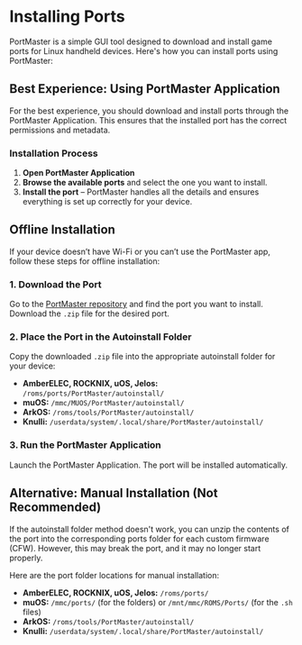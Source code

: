 # Installing Ports

PortMaster is a simple GUI tool designed to download and install game ports for Linux handheld devices. Here's how you can install ports using PortMaster:

## Best Experience: Using PortMaster Application

For the best experience, you should download and install ports through the PortMaster Application. This ensures that the installed port has the correct permissions and metadata.

### Installation Process

1. **Open PortMaster Application**
2. **Browse the available ports** and select the one you want to install.
3. **Install the port** – PortMaster handles all the details and ensures everything is set up correctly for your device.

## Offline Installation

If your device doesn’t have Wi-Fi or you can’t use the PortMaster app, follow these steps for offline installation:

### 1. Download the Port

Go to the [PortMaster repository](https://portmaster.games/games.html) and find the port you want to install. Download the `.zip` file for the desired port.

### 2. Place the Port in the Autoinstall Folder

Copy the downloaded `.zip` file into the appropriate autoinstall folder for your device:

- **AmberELEC, ROCKNIX, uOS, Jelos:** `/roms/ports/PortMaster/autoinstall/`
- **muOS:** `/mmc/MUOS/PortMaster/autoinstall/`
- **ArkOS:** `/roms/tools/PortMaster/autoinstall/`
- **Knulli:** `/userdata/system/.local/share/PortMaster/autoinstall/`

### 3. Run the PortMaster Application

Launch the PortMaster Application. The port will be installed automatically.

## Alternative: Manual Installation (Not Recommended)

If the autoinstall folder method doesn't work, you can unzip the contents of the port into the corresponding ports folder for each custom firmware (CFW). However, this may break the port, and it may no longer start properly.

Here are the port folder locations for manual installation:

- **AmberELEC, ROCKNIX, uOS, Jelos:** `/roms/ports/`
- **muOS:** `/mmc/ports/` (for the folders) or `/mnt/mmc/ROMS/Ports/` (for the `.sh` files)
- **ArkOS:** `/roms/tools/PortMaster/autoinstall/`
- **Knulli:** `/userdata/system/.local/share/PortMaster/autoinstall/`

